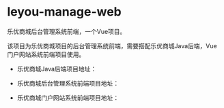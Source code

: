 # leyou-manage-web

 乐优商城后台管理系统前端，一个Vue项目。

 该项目为乐优商城项目的后台管理系统前端，需要搭配乐优商城Java后端，Vue门户网站系统前端项目使用。

 - 乐优商城Java后端项目地址：


 - 乐优商城后台管理系统前端项目地址：


 - 乐优商城门户网站系统前端项目地址：
